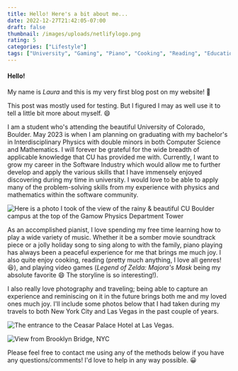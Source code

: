 ```yaml
---
title: Hello! Here's a bit about me...
date: 2022-12-27T21:42:05-07:00
draft: false
thumbnail: /images/uploads/netlifylogo.png
rating: 5
categories: ["Lifestyle"]
tags: ["University", "Gaming", "Piano", "Cooking", "Reading", "Education"]
---
```

#### Hello!

My name is *Laura* and this is my very first blog post on my website! :tada: 

T﻿his post was mostly used for testing. But I figured I may as well use it to tell a little bit more about myself. :smile:

I﻿ am a student who's attending the beautiful University of Colorado, Boulder. May 2023 is when I am planning on graduating with my bachelor's in Interdisciplinary Physics with double minors in both Computer Science and Mathematics. I will forever be grateful for the wide breadth of applicable knowledge that CU has provided me with. Currently, I want to grow my career in the Software Industry which would allow me to further develop and apply the various skills that I have immensely enjoyed discovering during my time in university. I would love to be able to apply many of the problem-solving skills from my experience with physics and mathematics within the software community.

![Here is a photo I took of the view of the rainy & beautiful CU Boulder campus at the top of the Gamow Physics Department Tower](/images/uploads/img_7244.jpeg "Here is a photo I took of the view of the rainy & beautiful CU Boulder campus at the top of the Gamow Physics Department Tower")

A﻿s an accomplished pianist, I love spending my free time learning how to play a wide variety of music. Whether it be a somber movie soundtrack piece or a jolly holiday song to sing along to with the family, piano playing has always been a peaceful experience for me that brings me much joy. I also quite enjoy cooking, reading (pretty much anything, I love all genres! :laughing:), and playing video games (*Legend of Zelda: Majora's Mask* being my absolute favorite :smile: The storyline is so interesting!).

I﻿ also really love photography and traveling; being able to capture an experience and reminiscing on it in the future brings both me and my loved ones much joy. I'll include some photos below that I had taken during my travels to both New York City and Las Vegas in the past couple of years. 

![The entrance to the Ceasar Palace Hotel at Las Vegas. ](/images/uploads/img_6685.jpeg "Ceasar Palace Entrance at Las Vegas")

![View from Brooklyn Bridge, NYC](/images/uploads/img_0762.jpeg "View from Brooklyn Bridge, NYC")

P﻿lease feel free to contact me using any of the methods below if you have any questions/comments! I'd love to help in any way possible. :grinning: